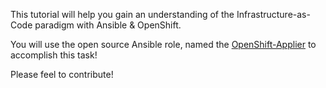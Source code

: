 This tutorial will help you gain an understanding of the Infrastructure-as-Code paradigm with Ansible & OpenShift.
 
You will use the open source Ansible role, named the [OpenShift-Applier](https://github.com/redhat-cop/openshift-applier.git) to accomplish this task!

Please feel to contribute!

